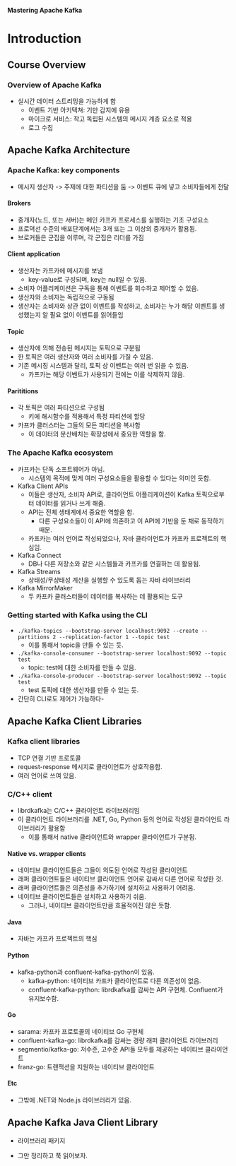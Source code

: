 **Mastering Apache Kafka**

# Introduction
## Course Overview
### Overview of Apache Kafka
* 실시간 데이터 스트리밍을 가능하게 함
    - 이벤트 기반 아키텍쳐: 기만 감지에 유용
    - 마이크로 서비스: 작고 독립된 시스템의 메시지 계층 요소로 적용
    - 로그 수집

## Apache Kafka Architecture 
### Apache Kafka: key components 
* 메시지 생산자 -> 주제에 대한 파티션을 둠 -> 이벤트 큐에 넣고 소비자들에게 전달

#### Brokers
* 중개자(노드, 또는 서버)는 메인 카프카 프로세스를 실행하는 기초 구성요소
* 프로뎍선 수준의 배포단계에서는 3개 또는 그 이상의 중개자가 활용됨.
* 브로커들은 군집을 이루며, 각 군집은 리더를 가짐

#### Client application
* 생산자는 카프카에 메시지를 보냄
    - key-value로 구성되며, key는 null일 수 있음.
* 소비자 어플리케이션은 구독을 통해 이벤트를 회수하고 제어할 수 있음.
* 생산자와 소비자는 독립적으로 구동됨
* 생산자는 소비자와 상관 없이 이벤트를 작성하고, 소비자는 누가 해당 이벤트를 생성했는지 알 필요 없이 이벤트를 읽어들임

#### Topic
* 생산자에 의해 전송된 메시지는 토픽으로 구분됨
* 한 토픽은 여러 생산자와 여러 소비자를 가질 수 있음.
* 기존 메시징 시스템과 달리, 토픽 상 이벤트는 여러 번 읽을 수 있음.
    - 카프카는 해당 이벤트가 사용되기 전에는 이를 삭제하지 않음.

#### Parititions
* 각 토픽은 여러 파티션으로 구성됨
    - 키에 해시함수를 적용해서 특정 파티션에 할당
* 카프카 클러스터는 그들의 모든 파티션을 복사함
    - 이 데이터의 분산배치는 확장성에서 중요한 역할을 함.

### The Apache Kafka ecosystem
* 카프카는 단독 소프트웨어가 아님.
    - 시스템의 목적에 맞게 여러 구성요소들을 활용할 수 있다는 의미인 듯함.
* Kafka Client APIs
    - 이들은 생산자, 소비자 API로, 클라이언트 어플리케이션이 Kafka 토픽으로부터 데이터를 읽거나 쓰게 해줌.
    - API는 전체 생태계에서 중요한 역할을 함.
        + 다른 구성요소들이 이 API에 의존하고 이 API에 기반을 둔 채로 동작하기 때문.
    - 카프카는 여러 언어로 작성되었으나, 자바 클라이언트가 카프카 프로젝트의 핵심임.
* Kafka Connect
    - DB나 다른 저장소와 같은 시스템들과 카프카를 연결하는 데 활용됨.
* Kafka Streams
    - 상태성/무상태성 계산을 실행할 수 있도록 돕는 자바 라이브러리
* Kafka MirrorMaker
    - 두 카프카 클러스터들이 데이터를 복사하는 데 활용되는 도구

### Getting started with Kafka using the CLI
* `./kafka-topics --bootstrap-server localhost:9092 --create --partitions 2 --replication-factor 1 --topic test`
    - 이를 통해서 topic을 만들 수 있는 듯.
* `./kafka-console-consumer --bootstrap-server localhost:9092 --topic test`
    - topic: test에 대한 소비자를 만들 수 있음.
* `./kafka-console-producer --bootstrap-server localhost:9092 --topic test`
    - test 토픽에 대한 생산자를 만들 수 있는 듯.
* 간단히 CLI로도 제어가 가능하다-

## Apache Kafka Client Libraries
### Kafka client libraries
* TCP 연결 기반 프로토콜
* request-response 메시지로 클라이언트가 상호작용함.
* 여러 언어로 쓰여 있음.

### C/C++ client
* librdkafka는 C/C++ 클라이언트 라이브러리임
* 이 클라이언트 라이브러리를 .NET, Go, Python 등의 언어로 작성된 클라이언트 라이브러리가 활용함
    - 이를 통해서 native 클라이언트와 wrapper 클라이언트가 구분됨.

#### Native vs. wrapper clients
* 네이티브 클라이언트들은 그들이 의도된 언어로 작성된 클라이언트
* 래퍼 클라이언트들은 네이티브 클라이언트 언어로 감싸서 다른 언어로 작성한 것.
* 래퍼 클라이언트들은 의존성을 추가하기에 설치하고 사용하기 어려움.
* 네이티브 클라이언트들은 설치하고 사용하기 쉬움.
    - 그러나, 네이티브 클라이언트만큼 효율적이진 않은 듯함.

#### Java
* 자바는 카프카 프로젝트의 핵심

#### Python
* kafka-python과 confluent-kafka-python이 있음.
    - kafka-python: 네이티브 카프카 클라이언트로 다른 의존성이 없음.
    - confluent-kafka-python: librdkafka를 감싸는 API 구현체. Confluent가 유지보수함.

#### Go
* sarama: 카프카 프로토콜의 네이티브 Go 구현체
* confluent-kafka-go: librdkafka를 감싸는 경량 래퍼 클라이언트 라이브러리
* segmentio/kafka-go: 저수준, 고수준 API들 모두를 제공하는 네이티브 클라이언트
* franz-go: 트랜잭션을 지원하는 네이티브 클라이언트

#### Etc
* 그밖에 .NET와 Node.js 라이브러리가 있음.

## Apache Kafka Java Client Library
* 라이브러리 패키지

* 그만 정리하고 쭉 읽어보자.

